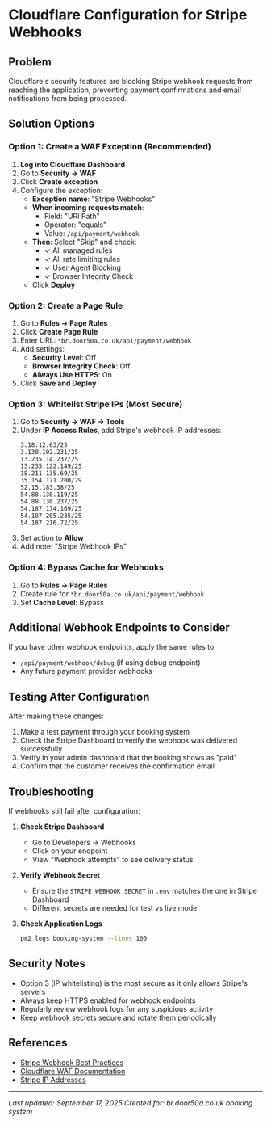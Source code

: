# Cloudflare Configuration for Stripe Webhooks

## Problem
Cloudflare's security features are blocking Stripe webhook requests from reaching the application, preventing payment confirmations and email notifications from being processed.

## Solution Options

### Option 1: Create a WAF Exception (Recommended)

1. **Log into Cloudflare Dashboard**
2. Go to **Security → WAF**
3. Click **Create exception**
4. Configure the exception:
   - **Exception name**: "Stripe Webhooks"
   - **When incoming requests match**:
     - Field: "URI Path"
     - Operator: "equals"
     - Value: `/api/payment/webhook`
   - **Then**: Select "Skip" and check:
     - ✓ All managed rules
     - ✓ All rate limiting rules
     - ✓ User Agent Blocking
     - ✓ Browser Integrity Check
   - Click **Deploy**

### Option 2: Create a Page Rule

1. Go to **Rules → Page Rules**
2. Click **Create Page Rule**
3. Enter URL: `*br.door50a.co.uk/api/payment/webhook`
4. Add settings:
   - **Security Level**: Off
   - **Browser Integrity Check**: Off
   - **Always Use HTTPS**: On
5. Click **Save and Deploy**

### Option 3: Whitelist Stripe IPs (Most Secure)

1. Go to **Security → WAF → Tools**
2. Under **IP Access Rules**, add Stripe's webhook IP addresses:
   ```
   3.18.12.63/25
   3.130.192.231/25
   13.235.14.237/25
   13.235.122.149/25
   18.211.135.69/25
   35.154.171.200/29
   52.15.183.38/25
   54.88.130.119/25
   54.88.130.237/25
   54.187.174.169/25
   54.187.205.235/25
   54.187.216.72/25
   ```
3. Set action to **Allow**
4. Add note: "Stripe Webhook IPs"

### Option 4: Bypass Cache for Webhooks

1. Go to **Rules → Page Rules**
2. Create rule for `*br.door50a.co.uk/api/payment/webhook`
3. Set **Cache Level**: Bypass

## Additional Webhook Endpoints to Consider

If you have other webhook endpoints, apply the same rules to:
- `/api/payment/webhook/debug` (if using debug endpoint)
- Any future payment provider webhooks

## Testing After Configuration

After making these changes:

1. Make a test payment through your booking system
2. Check the Stripe Dashboard to verify the webhook was delivered successfully
3. Verify in your admin dashboard that the booking shows as "paid"
4. Confirm that the customer receives the confirmation email

## Troubleshooting

If webhooks still fail after configuration:

1. **Check Stripe Dashboard**
   - Go to Developers → Webhooks
   - Click on your endpoint
   - View "Webhook attempts" to see delivery status

2. **Verify Webhook Secret**
   - Ensure the `STRIPE_WEBHOOK_SECRET` in `.env` matches the one in Stripe Dashboard
   - Different secrets are needed for test vs live mode

3. **Check Application Logs**
   ```bash
   pm2 logs booking-system --lines 100
   ```

## Security Notes

- Option 3 (IP whitelisting) is the most secure as it only allows Stripe's servers
- Always keep HTTPS enabled for webhook endpoints
- Regularly review webhook logs for any suspicious activity
- Keep webhook secrets secure and rotate them periodically

## References

- [Stripe Webhook Best Practices](https://stripe.com/docs/webhooks/best-practices)
- [Cloudflare WAF Documentation](https://developers.cloudflare.com/waf/)
- [Stripe IP Addresses](https://stripe.com/docs/ips)

---
*Last updated: September 17, 2025*
*Created for: br.door50a.co.uk booking system*